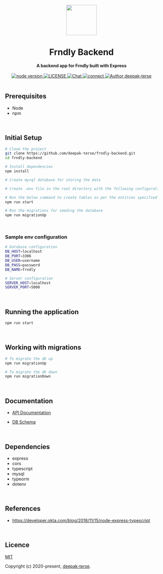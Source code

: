 <p align="center"><img width="100"src="https://img2.pngio.com/nodejs-javascript-web-application-expressjs-computer-software-node-png-820_820.jpg"></p>

<h1 align="center"><strong>Frndly Backend</strong></h1>

<div align="center">
	<strong>
		A backend app for Frndly built with Express
	</strong>
</div>

<br>

<div align="center">
	<a href="https://nodejs.org/en/">
		<img src="https://img.shields.io/badge/node-%3E%3D%208.0.0-green.svg" alt="node version">
	</a>
	<a href="https://github.com/deepak-terse/vue-boilerplate">
		<img src="https://img.shields.io/badge/License-MIT-green.svg" alt="LICENSE">
	</a>
	<a href="https://medium.com/@iamdeepakterse">
		<img src="https://img.shields.io/badge/Blog-medium-orange" alt="Chat">
	</a>
	<a href="https://www.linkedin.com/in/deepak-terse/">
		<img src="https://img.shields.io/badge/Connect-linkedin-blue" alt="connect">
	</a>
	<a href="https://github.com/deepak-terse">
		<img src="https://img.shields.io/badge/Author-deepak--terse-blue" alt="Author deepak-terse">
	</a>
</div>

<br>


## Prerequisites
* Node
* npm

<br>

## Initial Setup

``` bash
# Clone the project
git clone https://github.com/deepak-terse/frndly-backend.git
cd frndly-backend

# Install dependencies
npm install

# Create mysql database for storing the data

# Create .env file in the root directory with the following configuration

# Run the below command to create tables as per the entities specified in the code
npm run start

# Run the migrations for seeding the database
npm run migrationUp
```

<br>

### Sample env configuration
``` bash 
# Database configuration
DB_HOST=localhost
DB_PORT=3306
DB_USER=username
DB_PASS=password
DB_NAME=frndly

# Server configuration
SERVER_HOST=localhost
SERVER_PORT=5000
```

<br>

## Running the application
``` bash
npm run start
```

<br>

## Working with migrations
``` bash
# To migrate the db up
npm run migrationUp

# To migrate the db down
npm run migrationDown
```

<br>

## Documentation
- [API Documentation](https://documenter.getpostman.com/view/984661/TWDcGvLf)

- [DB Schema](https://github.com/deepak-terse/frndly-backend/blob/main/docs/DB%20Schema.png)

<br>

## Dependencies

* express
* cors
* typescript
* mysql
* typeorm
* dotenv

<br>

## References
* https://developer.okta.com/blog/2018/11/15/node-express-typescript

<br>

## Licence

[MIT](https://opensource.org/licenses/MIT)

Copyright (c) 2020-present, [deepak-terse](https://github.com/deepak-terse).

